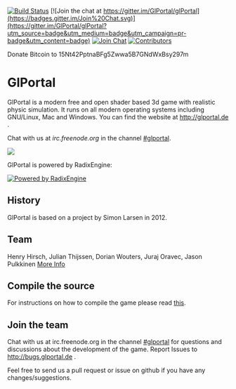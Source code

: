 [![Build Status](https://api.travis-ci.org/GlPortal/glPortal.svg?branch=master)](https://travis-ci.org/GlPortal/glPortal)
[![Join the chat at https://gitter.im/GlPortal/glPortal](https://badges.gitter.im/Join%20Chat.svg)](https://gitter.im/GlPortal/glPortal?utm_source=badge&utm_medium=badge&utm_campaign=pr-badge&utm_content=badge)
[![Join Chat](https://img.shields.io/badge/irc-join_chat-brightgreen.svg)](http://webchat.freenode.net/?channels=%23glportal&uio=d4)
[![Contributors](https://img.shields.io/badge/contributors-stats-brightgreen.svg)](http://stats.glportal.de/)

Donate Bitcoin to 15Nt42PptnaBFg5Zwwa5B7GNdWxBsy297m
# GlPortal
GlPortal is a modern free and open shader based 3d game with realistic physic simulation.
It runs on all modern operating systems including GNU/Linux, Mac and Windows.
You can find the website at http://glportal.de .

Chat with us at *irc.freenode.org* in the channel [#glportal](http://webchat.freenode.net/?channels=%23glportal&uio=d4).

<img src="http://glportal.de/glportal.gif">

GlPortal is powered by RadixEngine:

[![Powered by RadixEngine](https://raw.githubusercontent.com/GlPortal/glportal_raw_data/master/graphics/logo/radix/RadixEngine.png)](https://github.com/GlPortal/RadixEngine)

## History 
GlPortal is based on a project by Simon Larsen in 2012.
## Team
Henry Hirsch, Julian Thijssen, Dorian Wouters, Juraj Oravec, Jason Pulkkinen
[More Info](CONTRIBUTORS.md)
## Compile the source
For instructions on how to compile the game please read [this](COMPILE.md).
## Join the team
Chat with us at irc.freenode.org in the channel [#glportal](http://webchat.freenode.net/?channels=%23glportal&uio=d4)
for questions and discussions about the development of the game.
Report Issues to http://bugs.glportal.de .

Feel free to send us a pull request or issue on github if you have any changes/suggestions.
